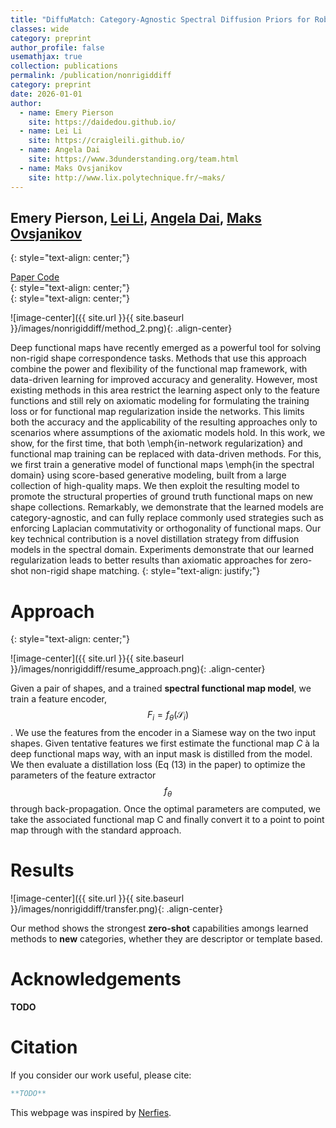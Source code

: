 ```yaml
---
title: "DiffuMatch: Category-Agnostic Spectral Diffusion Priors for Robust Non-rigid Shape Matching"
classes: wide
category: preprint
author_profile: false
usemathjax: true
collection: publications
permalink: /publication/nonrigiddiff
category: preprint
date: 2026-01-01
author:
  - name: Emery Pierson
    site: https://daidedou.github.io/
  - name: Lei Li
    site: https://craigleili.github.io/
  - name: Angela Dai
    site: https://www.3dunderstanding.org/team.html
  - name: Maks Ovsjanikov
    site: http://www.lix.polytechnique.fr/~maks/
---
```

## Emery Pierson, [Lei Li](https://craigleili.github.io/), [Angela Dai](https://www.3dunderstanding.org/team.html), [Maks Ovsjanikov](http://www.lix.polytechnique.fr/~maks/)
{: style="text-align: center;"}

<div class="column has-text-centered">
  <div class="publication-links">
    <!-- PDF Link. -->
    <span class="link-block">
      <a class="external-link button is-normal is-rounded is-dark" href="https://daidedou.github.io">
        <span class="icon">
            <i class="fas fa-file-pdf"></i>
        </span>
        <span>Paper</span>
      </a>
    </span>
    <!-- Code Link. -->
    <span class="link-block">
      <a class="button" href="https://daidedou.github.io">
        <span class="icon">
            <i class="fab fa-github"></i>
        </span>
        <span>Code</span>
        </a>
    </span>
  </div>
</div>
{: style="text-align: center;"}

<br />
{: style="text-align: center;"}

![image-center]({{ site.url }}{{ site.baseurl }}/images/nonrigiddiff/method_2.png){: .align-center}

Deep functional maps have recently emerged as a powerful tool for solving non-rigid shape correspondence tasks.  Methods that use this approach combine the power and flexibility of the functional map framework, with data-driven learning for improved accuracy and generality. However, most existing methods in this area restrict the learning aspect only to the feature functions and still rely on axiomatic modeling for formulating the training loss or for functional map regularization inside the networks. This limits both the accuracy and the applicability of the resulting approaches only to scenarios where assumptions of the axiomatic models hold. In this work, we show, for the first time, that both \emph{in-network regularization} and functional map training can be replaced with data-driven methods. For this, we first train a generative model of functional maps \emph{in the spectral domain} using score-based generative modeling, built from a large collection of high-quality maps. We then exploit the resulting model to promote the structural properties of ground truth functional maps on new shape collections. Remarkably, we demonstrate that the learned models are category-agnostic, and can fully replace commonly used strategies such as enforcing Laplacian commutativity or orthogonality of functional maps. Our key technical contribution is a novel distillation strategy from diffusion models in the spectral domain. Experiments demonstrate that our learned regularization leads to better results than axiomatic approaches for zero-shot non-rigid shape matching.
{: style="text-align: justify;"}

# Approach
{: style="text-align: center;"}

![image-center]({{ site.url }}{{ site.baseurl }}/images/nonrigiddiff/resume_approach.png){: .align-center}

Given a pair of shapes, and a trained **spectral functional map model**, we train a feature encoder, $$F_i = f_\theta(\mathcal{S}_i)$$. We use the features from the encoder in a Siamese way on the two input shapes. Given tentative features we first estimate the functional map $C$ à la deep functional maps way, with an input mask is distilled from the model.  We then evaluate a distillation loss (Eq (13) in the paper) to optimize the parameters of the feature extractor $$f_\theta$$ through back-propagation. Once the optimal parameters are computed, we take the associated functional map C and finally convert it to a point to point map through with the standard approach.


#  Results 

![image-center]({{ site.url }}{{ site.baseurl }}/images/nonrigiddiff/transfer.png){: .align-center}


Our method shows the strongest **zero-shot** capabilities amongs learned methods to **new** categories, whether they are descriptor or template based. 


# Acknowledgements

**TODO**

# Citation

If you consider our work useful, please cite:

```BibTeX
**TODO**
```



This webpage was inspired by [Nerfies](https://nerfies.github.io/).